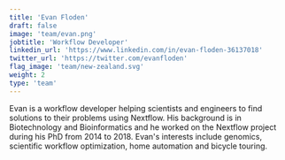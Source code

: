 ```yaml
---
title: 'Evan Floden'
draft: false
image: 'team/evan.png'
jobtitle: 'Workflow Developer'
linkedin_url: 'https://www.linkedin.com/in/evan-floden-36137018'
twitter_url: 'https://twitter.com/evanfloden'
flag_image: 'team/new-zealand.svg'
weight: 2
type: 'team'
---
```


Evan is a workflow developer helping scientists and engineers to find solutions to their problems using Nextflow. His background is in Biotechnology and Bioinformatics and he worked on the Nextflow project
during his PhD from 2014 to 2018. Evan's interests include genomics, scientific workflow optimization, 
home automation and bicycle touring. 
